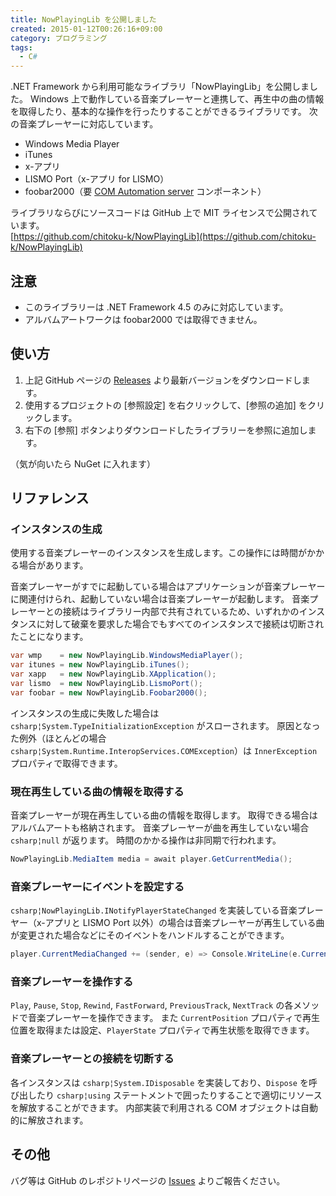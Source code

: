 ```yaml
---
title: NowPlayingLib を公開しました
created: 2015-01-12T00:26:16+09:00
category: プログラミング
tags:
  - C#
---
```

.NET Framework から利用可能なライブラリ「NowPlayingLib」を公開しました。
Windows 上で動作している音楽プレーヤーと連携して、再生中の曲の情報を取得したり、基本的な操作を行ったりすることができるライブラリです。
次の音楽プレーヤーに対応しています。

- Windows Media Player
- iTunes
- x-アプリ
- LISMO Port（x-アプリ for LISMO）
- foobar2000（要 [COM Automation server](https://foosion.foobar2000.org/0.9/#comserver) コンポーネント）

ライブラリならびにソースコードは GitHub 上で MIT ライセンスで公開されています。  
[https://github.com/chitoku-k/NowPlayingLib](https://github.com/chitoku-k/NowPlayingLib)

## 注意

- このライブラリーは .NET Framework 4.5 のみに対応しています。
- アルバムアートワークは foobar2000 では取得できません。

<!-- more -->

## 使い方

1. 上記 GitHub ページの [Releases](https://github.com/chitoku-k/NowPlayingLib/releases) より最新バージョンをダウンロードします。
1. 使用するプロジェクトの [参照設定] を右クリックして、[参照の追加] をクリックします。
1. 右下の [参照] ボタンよりダウンロードしたライブラリーを参照に追加します。

（気が向いたら NuGet に入れます）

## リファレンス

### インスタンスの生成

使用する音楽プレーヤーのインスタンスを生成します。この操作には時間がかかる場合があります。

音楽プレーヤーがすでに起動している場合はアプリケーションが音楽プレーヤーに関連付けられ、起動していない場合は音楽プレーヤーが起動します。
音楽プレーヤーとの接続はライブラリー内部で共有されているため、いずれかのインスタンスに対して破棄を要求した場合でもすべてのインスタンスで接続は切断されたことになります。

```csharp
var wmp    = new NowPlayingLib.WindowsMediaPlayer();
var itunes = new NowPlayingLib.iTunes();
var xapp   = new NowPlayingLib.XApplication();
var lismo  = new NowPlayingLib.LismoPort();
var foobar = new NowPlayingLib.Foobar2000();
```

インスタンスの生成に失敗した場合は `csharp¦System.TypeInitializationException` がスローされます。
原因となった例外（ほとんどの場合 `csharp¦System.Runtime.InteropServices.COMException`）は `InnerException` プロパティで取得できます。

### 現在再生している曲の情報を取得する

音楽プレーヤーが現在再生している曲の情報を取得します。
取得できる場合はアルバムアートも格納されます。
音楽プレーヤーが曲を再生していない場合 `csharp¦null` が返ります。
時間のかかる操作は非同期で行われます。

```csharp
NowPlayingLib.MediaItem media = await player.GetCurrentMedia();
```

### 音楽プレーヤーにイベントを設定する

`csharp¦NowPlayingLib.INotifyPlayerStateChanged` を実装している音楽プレーヤー（x-アプリと LISMO Port 以外）の場合は音楽プレーヤーが再生している曲が変更された場合などにそのイベントをハンドルすることができます。

```csharp
player.CurrentMediaChanged += (sender, e) => Console.WriteLine(e.CurrentMedia);
```

### 音楽プレーヤーを操作する

`Play`, `Pause`, `Stop`, `Rewind`, `FastForward`, `PreviousTrack`, `NextTrack` の各メソッドで音楽プレーヤーを操作できます。
また `CurrentPosition` プロパティで再生位置を取得または設定、`PlayerState` プロパティで再生状態を取得できます。

### 音楽プレーヤーとの接続を切断する

各インスタンスは `csharp¦System.IDisposable` を実装しており、`Dispose` を呼び出したり `csharp¦using` ステートメントで囲ったりすることで適切にリソースを解放することができます。
内部実装で利用される COM オブジェクトは自動的に解放されます。

## その他

バグ等は GitHub のレポジトリページの [Issues](https://github.com/chitoku-k/NowPlayingLib/issues) よりご報告ください。
